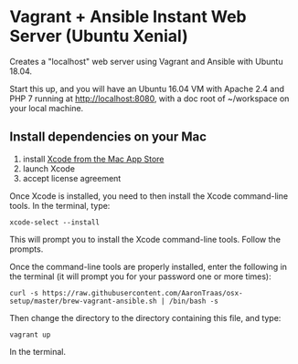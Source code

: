 # Vagrant + Ansible Instant Web Server (Ubuntu Xenial)

Creates a "localhost" web server using Vagrant and Ansible with Ubuntu 18.04.

Start this up, and you will have an Ubuntu 16.04 VM with Apache 2.4 and PHP 7
running at <http://localhost:8080>, with a doc root of ~/workspace on your
local machine.

## Install dependencies on your Mac

1. install [Xcode from the Mac App Store](https://developer.apple.com/xcode/download/)
2. launch Xcode
3. accept license agreement

Once Xcode is installed, you need to then install the Xcode command-line tools.
In the terminal, type:

```
xcode-select --install
```

This will prompt you to install the Xcode command-line tools. Follow the
prompts.

Once the command-line tools are properly installed, enter the following in the
terminal (it will prompt you for your password one or more times):

```
curl -s https://raw.githubusercontent.com/AaronTraas/osx-setup/master/brew-vagrant-ansible.sh | /bin/bash -s
```

Then change the directory to the directory containing this file, and type:

```
vagrant up
```

In the terminal.
